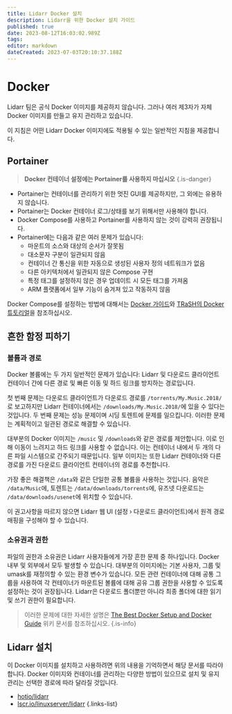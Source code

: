 ```yaml
---
title: Lidarr Docker 설치
description: Lidarr을 위한 Docker 설치 가이드
published: true
date: 2023-08-12T16:03:02.989Z
tags: 
editor: markdown
dateCreated: 2023-07-03T20:10:37.188Z
---
```


# Docker

Lidarr 팀은 공식 Docker 이미지를 제공하지 않습니다. 그러나 여러 제3자가 자체 Docker 이미지를 만들고 유지 관리하고 있습니다.

이 지침은 어떤 Lidarr Docker 이미지에도 적용될 수 있는 일반적인 지침을 제공합니다.

## Portainer

> **Docker 컨테이너 설정에는 Portainer를 사용하지 마십시오** {.is-danger}

- Portainer는 컨테이너를 관리하기 위한 멋진 GUI를 제공하지만, 그 외에는 유용하지 않습니다.
- Portainer는 Docker 컨테이너 로그/상태를 보기 위해서만 사용해야 합니다.
- Docker Compose를 사용하고 Portainer를 사용하지 않는 것이 강력히 권장됩니다.
- Portainer에는 다음과 같은 여러 문제가 있습니다:
  - 마운트의 소스와 대상의 순서가 잘못됨
  - 대소문자 구분이 일관되지 않음
  - 컨테이너 간 통신을 위한 자동으로 생성된 사용자 정의 네트워크가 없음
  - 다른 아키텍처에서 일관되지 않은 Compose 구현
  - 특정 태그를 설정하지 않은 경우 업데이트 시 모든 태그를 가져옴
  - ARM 플랫폼에서 일부 기능이 숨겨져 있고 작동하지 않음

Docker Compose를 설정하는 방법에 대해서는 [Docker 가이드](/docker-guide)와 [TRaSH의 Docker 튜토리얼](https://trash-guides.info/hardlinks/)을 참조하십시오.

## 흔한 함정 피하기

### 볼륨과 경로

Docker 볼륨에는 두 가지 일반적인 문제가 있습니다: Lidarr 및 다운로드 클라이언트 컨테이너 간에 다른 경로 및 빠른 이동 및 하드 링크를 방지하는 경로입니다.

첫 번째 문제는 다운로드 클라이언트가 다운로드 경로를 `/torrents/My.Music.2018/`로 보고하지만 Lidarr 컨테이너에서는 `/downloads/My.Music.2018/`에 있을 수 있다는 것입니다. 두 번째 문제는 성능 문제이며 시딩 토렌트에 문제를 일으킵니다. 이러한 문제는 계획적이고 일관된 경로로 해결할 수 있습니다.

대부분의 Docker 이미지는 `/music` 및 `/downloads`와 같은 경로를 제안합니다. 이로 인해 이동이 느려지고 하드 링크를 사용할 수 없습니다. 이는 컨테이너 내에서 두 개의 다른 파일 시스템으로 간주되기 때문입니다. 일부 이미지는 또한 Lidarr 컨테이너와 다른 경로를 가진 다운로드 클라이언트 컨테이너의 경로를 추천합니다.

가장 좋은 해결책은 `/data`와 같은 단일한 공통 볼륨을 사용하는 것입니다. 음악은 `/data/Music`에, 토렌트는 `/data/downloads/torrents`에, 유즈넷 다운로드는 `/data/downloads/usenet`에 위치할 수 있습니다.

이 권고사항을 따르지 않으면 Lidarr 웹 UI (설정 › 다운로드 클라이언트)에서 원격 경로 매핑을 구성해야 할 수 있습니다.

### 소유권과 권한

파일의 권한과 소유권은 Lidarr 사용자들에게 가장 흔한 문제 중 하나입니다. Docker 내부 및 외부에서 모두 발생할 수 있습니다. 대부분의 이미지에는 기본 사용자, 그룹 및 umask를 재정의할 수 있는 환경 변수가 있습니다. 모든 관련 컨테이너에 대해 공통 그룹을 사용하여 각 컨테이너가 마운트된 볼륨에 대해 공유 그룹 권한을 사용할 수 있도록 설정하는 것이 권장됩니다. Lidarr은 다운로드 폴더뿐만 아니라 최종 폴더에 대한 읽기 및 쓰기 권한이 필요합니다.

> 이러한 문제에 대한 자세한 설명은 [The Best Docker Setup and Docker Guide](/docker-guide) 위키 문서를 참조하십시오.
{.is-info}

## Lidarr 설치

이 Docker 이미지를 설치하고 사용하려면 위의 내용을 기억하면서 해당 문서를 따라야 합니다. Docker 이미지와 컨테이너를 관리하는 다양한 방법이 있으므로 설치 및 유지 관리는 선택한 경로에 따라 달라질 것입니다.

- [hotio/lidarr](https://hotio.dev/containers/lidarr/)
- [lscr.io/linuxserver/lidarr](https://docs.linuxserver.io/images/docker-lidarr)
{.links-list}